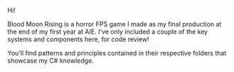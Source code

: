 Hi!

Blood Moon Rising is a horror FPS game I made as my final production at the end of my first year at AIE. I've only included a couple of the key systems and components here, for code review!

You'll find patterns and principles contained in their respective folders that showcase my C# knowledge.
